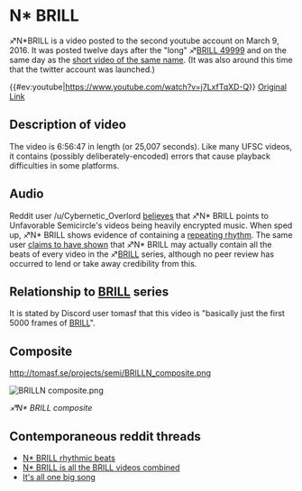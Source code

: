 # N* BRILL

♐N\*BRILL is a video posted to the second youtube account on March 9,
2016. It was posted twelve days after the "long" ♐[BRILL 49999](BRILL_49999_\(Long\) "wikilink") and on the same day as the
[short video of the same name](BRILL_49999_\(Short\) "wikilink"). (It
was also around this time that the twitter account was launched.)

{{\#ev:youtube|<https://www.youtube.com/watch?v=j7LxfTqXD-Q>}} [Original Link](https://www.youtube.com/watch?v=gqPFPw7g_QE)

## Description of video

The video is 6:56:47 in length (or 25,007 seconds). Like many UFSC
videos, it contains (possibly deliberately-encoded) errors that cause
playback difficulties in some platforms.

## Audio

Reddit user /u/Cybernetic\_Overlord
[believes](https://www.reddit.com/r/UnfavorableSemicircle/comments/4b3y3r/its_all_one_big_song/)
that ♐N\* BRILL points to Unfavorable Semicircle's videos being heavily
encrypted music. When sped up, ♐N\* BRILL shows evidence of containing a
[repeating rhythm](https://www.reddit.com/r/UnfavorableSemicircle/comments/4akyno/n_brill_rhythmic_beats/).
The same user [claims to have shown](https://www.reddit.com/r/UnfavorableSemicircle/comments/4aq0qa/n_brill_is_all_the_brill_videos_combined/)
that ♐N\* BRILL may actually contain all the beats of every video in the
♐[BRILL](BRILL "wikilink") series, although no peer review has occurred
to lend or take away credibility from this.

## Relationship to [BRILL](BRILL "wikilink") series

It is stated by Discord user tomasf that this video is "basically just
the first 5000 frames of [BRILL](BRILL "wikilink")".

## Composite

<http://tomasf.se/projects/semi/BRILLN_composite.png>

![ BRILLN composite.png](_BRILLN_composite.png " BRILLN composite.png")

*♐N\* BRILL composite*

## Contemporaneous reddit threads

  - [N\* BRILL rhythmic beats](https://www.reddit.com/r/UnfavorableSemicircle/comments/4akyno/n_brill_rhythmic_beats/)
  - [N\* BRILL is all the BRILL videos combined](https://www.reddit.com/r/UnfavorableSemicircle/comments/4aq0qa/n_brill_is_all_the_brill_videos_combined/)
  - [It's all one big song](https://www.reddit.com/r/UnfavorableSemicircle/comments/4b3y3r/its_all_one_big_song/)


